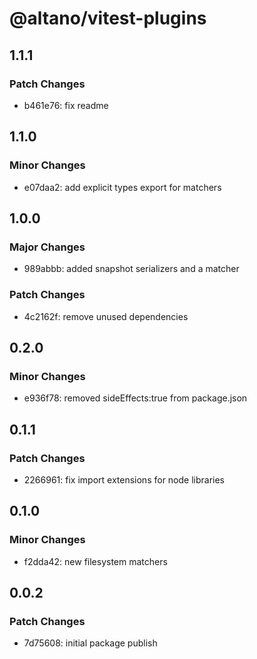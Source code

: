 # @altano/vitest-plugins

## 1.1.1

### Patch Changes

- b461e76: fix readme

## 1.1.0

### Minor Changes

- e07daa2: add explicit types export for matchers

## 1.0.0

### Major Changes

- 989abbb: added snapshot serializers and a matcher

### Patch Changes

- 4c2162f: remove unused dependencies

## 0.2.0

### Minor Changes

- e936f78: removed sideEffects:true from package.json

## 0.1.1

### Patch Changes

- 2266961: fix import extensions for node libraries

## 0.1.0

### Minor Changes

- f2dda42: new filesystem matchers

## 0.0.2

### Patch Changes

- 7d75608: initial package publish
